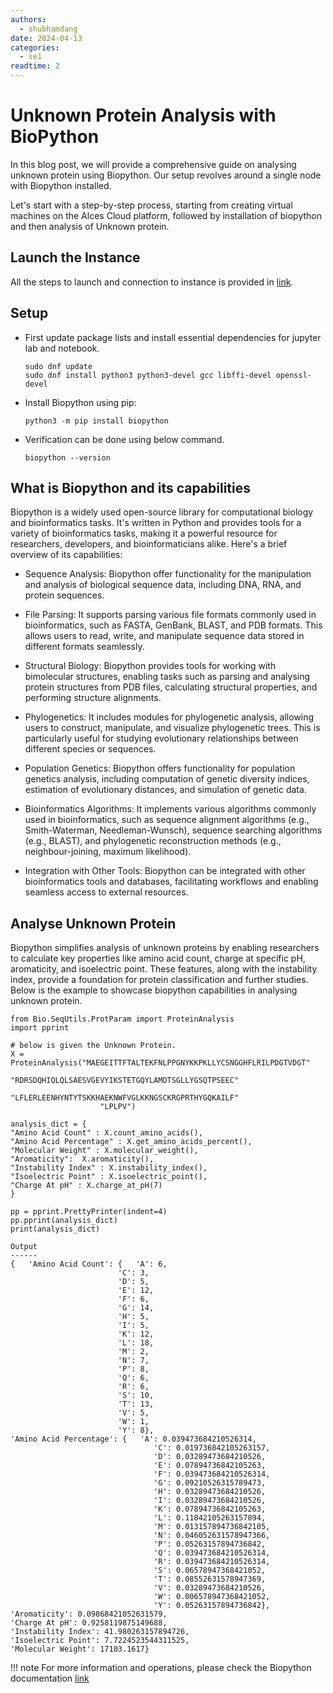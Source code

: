 ```yaml
---
authors:
  - shubhamdang
date: 2024-04-13
categories:
  - se1
readtime: 2
---
```


# Unknown Protein Analysis with BioPython

In this blog post, we will provide a comprehensive guide on analysing unknown protein using Biopython. Our setup revolves around a single node with Biopython installed.


Let's start with a step-by-step process, starting from creating virtual machines on the Alces Cloud platform, followed by installation of biopython and then analysis of Unknown protein.
<!-- more -->

## Launch the Instance  
All the steps to launch and connection to instance is provided in [link](../../docs/starter/instance.md).

## Setup
- First update package lists and install essential dependencies for jupyter lab and notebook.
    ```
    sudo dnf update
    sudo dnf install python3 python3-devel gcc libffi-devel openssl-devel
    ```


- Install Biopython using pip:
    ```
    python3 -m pip install biopython
    ```

- Verification can be done using below command.
    ```
    biopython --version
    ```

## What is Biopython and its capabilities

Biopython is a widely used open-source library for computational biology and bioinformatics tasks. It's written in Python and provides tools for a variety of bioinformatics tasks, making it a powerful resource for researchers, developers, and bioinformaticians alike. Here's a brief overview of its capabilities:

- Sequence Analysis: Biopython offer functionality for the manipulation and analysis of biological sequence data, including DNA, RNA, and protein sequences. 

- File Parsing: It supports parsing various file formats commonly used in bioinformatics, such as FASTA, GenBank, BLAST, and PDB formats. This allows users to read, write, and manipulate sequence data stored in different formats seamlessly.

- Structural Biology: Biopython provides tools for working with bimolecular structures, enabling tasks such as parsing and analysing protein structures from PDB files, calculating structural properties, and performing structure alignments.

- Phylogenetics: It includes modules for phylogenetic analysis, allowing users to construct, manipulate, and visualize phylogenetic trees. This is particularly useful for studying evolutionary relationships between different species or sequences.

- Population Genetics: Biopython offers functionality for population genetics analysis, including computation of genetic diversity indices, estimation of evolutionary distances, and simulation of genetic data.

- Bioinformatics Algorithms: It implements various algorithms commonly used in bioinformatics, such as sequence alignment algorithms (e.g., Smith-Waterman, Needleman-Wunsch), sequence searching algorithms (e.g., BLAST), and phylogenetic reconstruction methods (e.g., neighbour-joining, maximum likelihood).

- Integration with Other Tools: Biopython can be integrated with other bioinformatics tools and databases, facilitating workflows and enabling seamless access to external resources.


## Analyse Unknown Protein 

Biopython simplifies analysis of unknown proteins by enabling researchers to calculate key properties like amino acid count, charge at specific pH, aromaticity, and isoelectric point. These features, along with the instability index, provide a foundation for protein classification and further studies. Below is the example to showcase biopython capabilities in analysing unknown protein.

```
from Bio.SeqUtils.ProtParam import ProteinAnalysis
import pprint

# below is given the Unknown Protein.
X = ProteinAnalysis("MAEGEITTFTALTEKFNLPPGNYKKPKLLYCSNGGHFLRILPDGTVDGT"
                    "RDRSDQHIQLQLSAESVGEVYIKSTETGQYLAMDTSGLLYGSQTPSEEC"
                    "LFLERLEENHYNTYTSKKHAEKNWFVGLKKNGSCKRGPRTHYGQKAILF"
                    "LPLPV")

analysis_dict = {
"Amino Acid Count" : X.count_amino_acids(),
"Amino Acid Percentage" : X.get_amino_acids_percent(),
"Molecular Weight" : X.molecular_weight(),
"Aromaticity":  X.aromaticity(),
"Instability Index" : X.instability_index(),
"Isoelectric Point" : X.isoelectric_point(),
"Charge At pH" : X.charge_at_pH(7)
}

pp = pprint.PrettyPrinter(indent=4)
pp.pprint(analysis_dict)
print(analysis_dict)

Output
------
{   'Amino Acid Count': {   'A': 6,
                        'C': 3,
                        'D': 5,
                        'E': 12,
                        'F': 6,
                        'G': 14,
                        'H': 5,
                        'I': 5,
                        'K': 12,
                        'L': 18,
                        'M': 2,
                        'N': 7,
                        'P': 8,
                        'Q': 6,
                        'R': 6,
                        'S': 10,
                        'T': 13,
                        'V': 5,
                        'W': 1,
                        'Y': 8},
'Amino Acid Percentage': {   'A': 0.039473684210526314,
                                'C': 0.019736842105263157,
                                'D': 0.03289473684210526,
                                'E': 0.07894736842105263,
                                'F': 0.039473684210526314,
                                'G': 0.09210526315789473,
                                'H': 0.03289473684210526,
                                'I': 0.03289473684210526,
                                'K': 0.07894736842105263,
                                'L': 0.11842105263157894,
                                'M': 0.013157894736842105,
                                'N': 0.046052631578947366,
                                'P': 0.05263157894736842,
                                'Q': 0.039473684210526314,
                                'R': 0.039473684210526314,
                                'S': 0.06578947368421052,
                                'T': 0.08552631578947369,
                                'V': 0.03289473684210526,
                                'W': 0.006578947368421052,
                                'Y': 0.05263157894736842},
'Aromaticity': 0.09868421052631579,
'Charge At pH': 0.9258119875149688,
'Instability Index': 41.980263157894726,
'Isoelectric Point': 7.7224523544311525,
'Molecular Weight': 17103.1617}
```


!!! note 
    For more information and operations, please check the Biopython documentation [link](https://biopython.org/wiki/Documentation)
